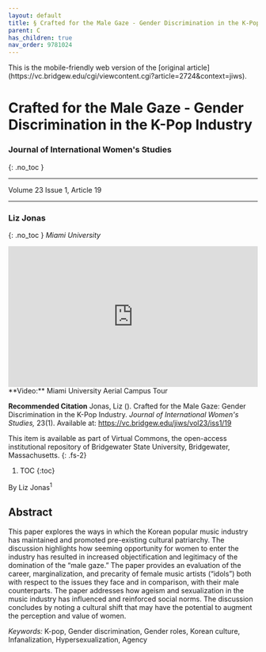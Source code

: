 ```yaml
---
layout: default
title: § Crafted for the Male Gaze - Gender Discrimination in the K-Pop Industry 
parent: C
has_children: true
nav_order: 9781024
---
```

<style>
.dont-break-out {
  /* These are technically the same, but use both */
  overflow-wrap: break-word;
  word-wrap: break-word;

     -ms-word-break: break-all;
  /* This is the dangerous one in WebKit, as it breaks things wherever */
  word-break: break-all;
  /* Instead use this non-standard one: */
  word-break: break-word;
}

.youtube-container {
    position: relative;
    width: 100%;
    height: 0;
    padding-bottom: 56.25%;
}
.youtube-video {
    position: absolute;
    top: 0;
    left: 0;
    width: 100%;
    height: 100%;
}

</style>

<div class="dont-break-out" markdown="1">
This is the mobile-friendly web version of the [original article](https://vc.bridgew.edu/cgi/viewcontent.cgi?article=2724&context=jiws).

# Crafted for the Male Gaze - Gender Discrimination in the K-Pop Industry

### Journal of International Women's Studies  
{: .no_toc }

***

Volume 23 Issue 1, Article 19 

***

### Liz Jonas
{: .no_toc }
*Miami University*

<div class="youtube-container">
<iframe width="100%" src="https://www.youtube.com/embed/YJsHsc6LfYA" title="YouTube video player" frameborder="0" allow="accelerometer; autoplay; clipboard-write; encrypted-media; gyroscope; picture-in-picture" allowfullscreen class="youtube-video"></iframe>
</div>
**Video:** Miami University Aerial Campus Tour 

**Recommended Citation**
Jonas, Liz (). Crafted for the Male Gaze: Gender Discrimination in the K-Pop Industry. *Journal of International Women's Studies,* 23(1). Available at: https://vc.bridgew.edu/jiws/vol23/iss1/19

This item is available as part of Virtual Commons, the open-access institutional repository of Bridgewater State University, Bridgewater, Massachusetts. 
{: .fs-2}

1. TOC
{:toc}

By Liz Jonas<sup>1</sup>

## Abstract
This paper explores the ways in which the Korean popular music industry has maintained and promoted pre-existing cultural patriarchy. The discussion highlights how seeming opportunity for women to enter the industry has resulted in increased objectification and legitimacy of the domination of the “male gaze.” The paper provides an evaluation of the career, marginalization, and precarity of female music artists (“idols”) both with respect to the issues they face and in comparison, with their male counterparts. The paper addresses how ageism and sexualization in the music industry has influenced and reinforced social norms. The discussion concludes by noting a cultural shift that may have the potential to augment the perception and value of women.

*Keywords:* K-pop, Gender discrimination, Gender roles, Korean culture, Infanalization, Hypersexualization, Agency

</div>
